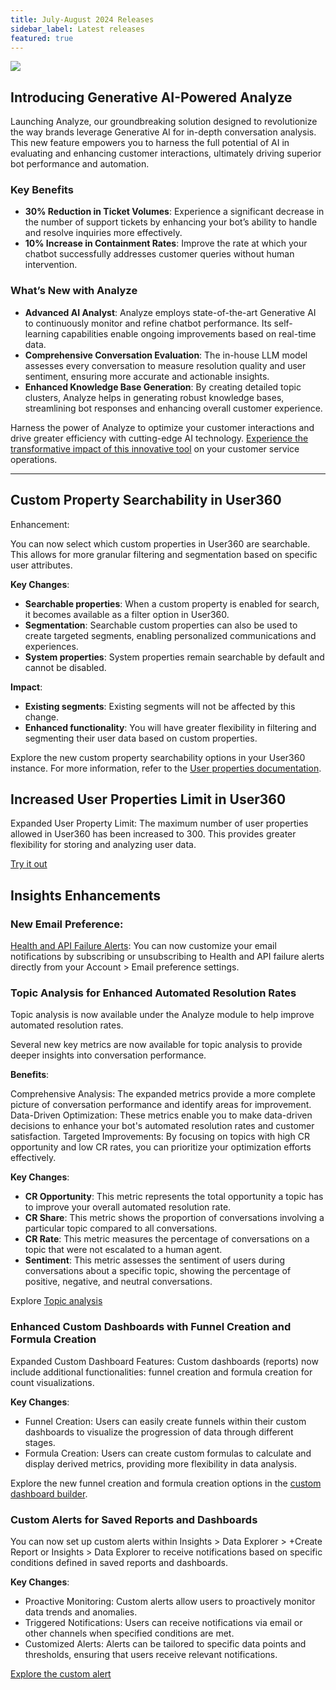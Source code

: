 ```yaml
---
title: July-August 2024 Releases
sidebar_label: Latest releases
featured: true
---
```


   ![](https://i.imgur.com/hIGEIJL.png)




## Introducing Generative AI-Powered Analyze

Launching Analyze, our groundbreaking solution designed to revolutionize the way brands leverage Generative AI for in-depth conversation analysis. This new feature empowers you to harness the full potential of AI in evaluating and enhancing customer interactions, ultimately driving superior bot performance and automation.

### Key Benefits

* **30% Reduction in Ticket Volumes**: Experience a significant decrease in the number of support tickets by enhancing your bot’s ability to handle and resolve inquiries more effectively.
* **10% Increase in Containment Rates**: Improve the rate at which your chatbot successfully addresses customer queries without human intervention.

### What’s New with Analyze

* **Advanced AI Analyst**: Analyze employs state-of-the-art Generative AI to continuously monitor and refine chatbot performance. Its self-learning capabilities enable ongoing improvements based on real-time data.
* **Comprehensive Conversation Evaluation**: The in-house LLM model assesses every conversation to measure resolution quality and user sentiment, ensuring more accurate and actionable insights.
* **Enhanced Knowledge Base Generation**: By creating detailed topic clusters, Analyze helps in generating robust knowledge bases, streamlining bot responses and enhancing overall customer experience.

Harness the power of Analyze to optimize your customer interactions and drive greater efficiency with cutting-edge AI technology. [Experience the transformative impact of this innovative tool](https://docs.yellow.ai/docs/platform_concepts/analyze/analyseintro) on your customer service operations.

---

## Custom Property Searchability in User360

Enhancement:

You can now select which custom properties in User360 are searchable. This allows for more granular filtering and segmentation based on specific user attributes.

**Key Changes**:

* **Searchable properties**: When a custom property is enabled for search, it becomes available as a filter option in User360.
* **Segmentation**: Searchable custom properties can also be used to create targeted segments, enabling personalized communications and experiences.
* **System properties**: System properties remain searchable by default and cannot be disabled.

**Impact**:

* **Existing segments**: Existing segments will not be affected by this change.
* **Enhanced functionality**: You will have greater flexibility in filtering and segmenting their user data based on custom properties.


Explore the new custom property searchability options in your User360 instance. For more information, refer to the [User properties documentation](https://docs.yellow.ai/docs/platform_concepts/engagement/cdp/user_data/user_properties#mark-columns-searchable).


## Increased User Properties Limit in User360


Expanded User Property Limit: The maximum number of user properties allowed in User360 has been increased to 300. This provides greater flexibility for storing and analyzing user data.

[Try it out](https://docs.yellow.ai/docs/platform_concepts/engagement/cdp/user_data/user_properties#custom-user-properties)



## Insights Enhancements

### New Email Preference:

   [Health and API Failure Alerts](https://docs.yellow.ai/docs/platform_concepts/Getting%20Started/user-account-settings#manage-your-email-preferences): You can now customize your email notifications by subscribing or unsubscribing to Health and API failure alerts directly from your Account > Email preference settings.

### Topic Analysis for Enhanced Automated Resolution Rates
Topic analysis is now available under the Analyze module to help improve automated resolution rates.

Several new key metrics are now available for topic analysis to provide deeper insights into conversation performance.


**Benefits**:

Comprehensive Analysis: The expanded metrics provide a more complete picture of conversation performance and identify areas for improvement.
Data-Driven Optimization: These metrics enable you to make data-driven decisions to enhance your bot's automated resolution rates and customer satisfaction.
Targeted Improvements: By focusing on topics with high CR opportunity and low CR rates, you can prioritize your optimization efforts effectively.

**Key Changes**:

* **CR Opportunity**: This metric represents the total opportunity a topic has to improve your overall automated resolution rate.
* **CR Share**: This metric shows the proportion of conversations involving a particular topic compared to all conversations.
* **CR Rate**: This metric measures the percentage of conversations on a topic that were not escalated to a human agent.
* **Sentiment**: This metric assesses the sentiment of users during conversations about a specific topic, showing the percentage of positive, negative, and neutral conversations.

Explore [Topic analysis](https://docs.yellow.ai/docs/platform_concepts/analyze/topics)


### Enhanced Custom Dashboards with Funnel Creation and Formula Creation


Expanded Custom Dashboard Features: Custom dashboards (reports) now include additional functionalities: funnel creation and formula creation for count visualizations.


**Key Changes**:

* Funnel Creation: Users can easily create funnels within their custom dashboards to visualize the progression of data through different stages.
* Formula Creation: Users can create custom formulas to calculate and display derived metrics, providing more flexibility in data analysis.

Explore the new funnel creation and formula creation options in the [custom dashboard builder](https://docs.yellow.ai/docs/platform_concepts/growth/Dashboards/editcountdashboards).



### Custom Alerts for Saved Reports and Dashboards

You can now set up custom alerts within Insights > Data Explorer > +Create Report or Insights > Data Explorer to receive notifications based on specific conditions defined in saved reports and dashboards.

**Key Changes**:

* Proactive Monitoring: Custom alerts allow users to proactively monitor data trends and anomalies.
* Triggered Notifications: Users can receive notifications via email or other channels when specified conditions are met.
* Customized Alerts: Alerts can be tailored to specific data points and thresholds, ensuring that users receive relevant notifications.

[Explore the custom alert](https://docs.yellow.ai/docs/platform_concepts/growth/customalerts)


